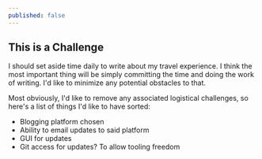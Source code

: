 ```yaml
---
published: false
---
```

## This is a Challenge

I should set aside time daily to write about my travel experience. I think the most important thing will be simply committing the time and doing the work of writing. I'd like to minimize any potential obstacles to that.

Most obviously, I'd like to remove any associated logistical challenges, so here's a list of things I'd like to have sorted:

* Blogging platform chosen
* Ability to email updates to said platform
* GUI for updates
* Git access for updates? To allow tooling freedom